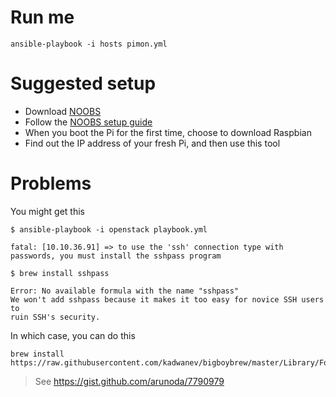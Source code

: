 # Run me

`ansible-playbook -i hosts pimon.yml`

# Suggested setup

- Download [NOOBS](https://www.raspberrypi.org/downloads/noobs/)
- Follow the [NOOBS setup guide](https://www.raspberrypi.org/help/noobs-setup/)
- When you boot the Pi for the first time, choose to download Raspbian
- Find out the IP address of your fresh Pi, and then use this tool

# Problems

You might get this

```
$ ansible-playbook -i openstack playbook.yml

fatal: [10.10.36.91] => to use the 'ssh' connection type with passwords, you must install the sshpass program

$ brew install sshpass

Error: No available formula with the name "sshpass"
We won't add sshpass because it makes it too easy for novice SSH users to
ruin SSH's security.
```

In which case, you can do this

```
brew install https://raw.githubusercontent.com/kadwanev/bigboybrew/master/Library/Formula/sshpass.rb
```

> See https://gist.github.com/arunoda/7790979
